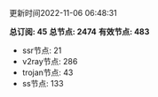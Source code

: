 更新时间2022-11-06 06:48:31

**总订阅: 45**
**总节点: 2474**
**有效节点: 483**
- ssr节点: 21
- v2ray节点: 286
- trojan节点: 43
- ss节点: 133
